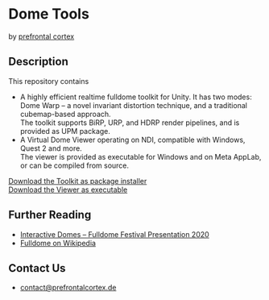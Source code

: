 # Dome Tools
by [prefrontal cortex](https://prefrontalcortex.de)

## Description

This repository contains
- A highly efficient realtime fulldome toolkit for Unity. 
  It has two modes: Dome Warp – a novel invariant distortion technique, and a traditional cubemap-based approach.  
  The toolkit supports BiRP, URP, and HDRP render pipelines, and is provided as UPM package.  
- A Virtual Dome Viewer operating on NDI, compatible with Windows, Quest 2 and more.   
  The viewer is provided as executable for Windows and on Meta AppLab, or can be compiled from source.  

[Download the Toolkit as package installer]()  
[Download the Viewer as executable]()  

## Further Reading
- [Interactive Domes – Fulldome Festival Presentation 2020](https://www.youtube.com/watch?v=vjvYJ7hgbyo)
- [Fulldome on Wikipedia](https://en.wikipedia.org/wiki/Fulldome)

## Contact Us
- contact@prefrontalcortex.de